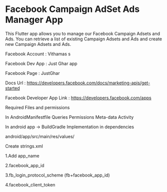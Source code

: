 # Facebook Campaign AdSet Ads Manager App

This Flutter app allows you to manage our Facebook Campaign Adsets and Ads. You can retrieve a list of existing Campaign Adsets and Ads and create new Campaign Adsets and Ads.

Facebook Account : Vithamas s

Facebook Dev App : Just Ghar app

Facebook Page    : JustGhar

Docs Url  : https://developers.facebook.com/docs/marketing-apis/get-started

Facebook Developer App Link : https://developers.facebook.com/apps


Required Files and permissions

In AndroidManifestfile Queries Permissions Meta-data Activity

In android app -> BuildGradle Implementation in dependencies

android/app/src/main/res/values/ 

Create strings.xml 

1.Add app_name

2.facebook_app_id

3.fb_login_protocol_scheme (fb+facebook_app_id)

4.facebook_client_token

